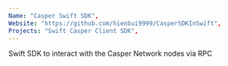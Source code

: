 ```yaml
---
Name: "Casper Swift SDK",
Website: "https://github.com/hienbui9999/CasperSDKInSwift",
Projects: "Swift Casper Client SDK",
---
```

<!--lang:en--> 
Swift SDK to interact with the Casper Network nodes via RPC
<!--lang:es--] 
CasperLabs SDK for JavaScript
<!--lang:de--] 
CasperLabs SDK for JavaScript
<!--lang:fr--] 
CasperLabs SDK for JavaScript
<!--lang:pl--] 
CasperLabs SDK for JavaScript
<!--lang:uk--] 
CasperLabs SDK for JavaScript
[!--lang:*--> 
